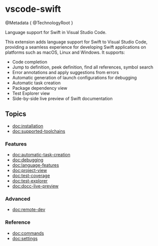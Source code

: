 # vscode-swift

@Metadata {
   @TechnologyRoot
}

Language support for Swift in Visual Studio Code.

This extension adds language support for Swift to Visual Studio Code, providing a seamless experience for developing Swift applications on platforms such as macOS, Linux and Windows. It supports:

* Code completion
* Jump to definition, peek definition, find all references, symbol search
* Error annotations and apply suggestions from errors
* Automatic generation of launch configurations for debugging
* Automatic task creation
* Package dependency view
* Test Explorer view
* Side-by-side live preview of Swift documentation

## Topics

- <doc:installation>
- <doc:supported-toolchains>

### Features

- <doc:automatic-task-creation>
- <doc:debugging>
- <doc:language-features>
- <doc:project-view>
- <doc:test-coverage>
- <doc:test-explorer>
- <doc:docc-live-preview>

### Advanced

- <doc:remote-dev>

### Reference

- <doc:commands>
- <doc:settings>